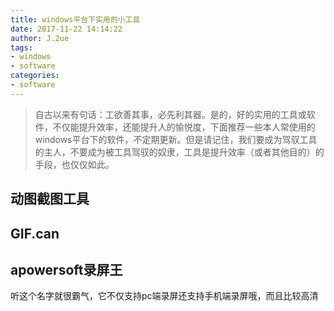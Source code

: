 ```yaml
---
title: windows平台下实用的小工具
date: 2017-11-22 14:14:22
author: J.2ue
tags:
- windows
- software
categories:
- software
---
```


> 自古以来有句话：工欲善其事，必先利其器。是的，好的实用的工具或软件，不仅能提升效率，还能提升人的愉悦度，下面推荐一些本人常使用的windows平台下的软件，不定期更新。但是请记住，我们要成为驾驭工具的主人，不要成为被工具驾驭的奴隶，工具是提升效率（或者其他目的）的手段，也仅仅如此。

## 动图截图工具

## GIF.can

## apowersoft录屏王

听这个名字就很霸气，它不仅支持pc端录屏还支持手机端录屏哦，而且比较高清
